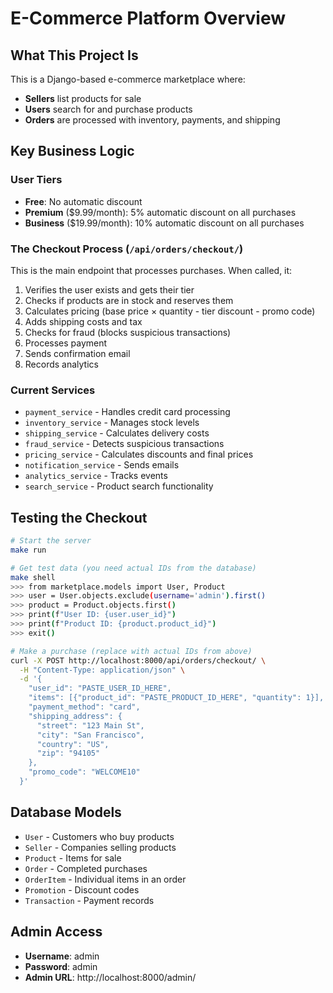 # E-Commerce Platform Overview

## What This Project Is
This is a Django-based e-commerce marketplace where:
- **Sellers** list products for sale
- **Users** search for and purchase products
- **Orders** are processed with inventory, payments, and shipping

## Key Business Logic

### User Tiers
- **Free**: No automatic discount
- **Premium** ($9.99/month): 5% automatic discount on all purchases
- **Business** ($19.99/month): 10% automatic discount on all purchases

### The Checkout Process (`/api/orders/checkout/`)
This is the main endpoint that processes purchases. When called, it:
1. Verifies the user exists and gets their tier
2. Checks if products are in stock and reserves them
3. Calculates pricing (base price × quantity - tier discount - promo code)
4. Adds shipping costs and tax
5. Checks for fraud (blocks suspicious transactions)
6. Processes payment
7. Sends confirmation email
8. Records analytics

### Current Services
- `payment_service` - Handles credit card processing
- `inventory_service` - Manages stock levels
- `shipping_service` - Calculates delivery costs
- `fraud_service` - Detects suspicious transactions
- `pricing_service` - Calculates discounts and final prices
- `notification_service` - Sends emails
- `analytics_service` - Tracks events
- `search_service` - Product search functionality

## Testing the Checkout

```bash
# Start the server
make run

# Get test data (you need actual IDs from the database)
make shell
>>> from marketplace.models import User, Product
>>> user = User.objects.exclude(username='admin').first()
>>> product = Product.objects.first()
>>> print(f"User ID: {user.user_id}")
>>> print(f"Product ID: {product.product_id}")
>>> exit()

# Make a purchase (replace with actual IDs from above)
curl -X POST http://localhost:8000/api/orders/checkout/ \
  -H "Content-Type: application/json" \
  -d '{
    "user_id": "PASTE_USER_ID_HERE",
    "items": [{"product_id": "PASTE_PRODUCT_ID_HERE", "quantity": 1}],
    "payment_method": "card",
    "shipping_address": {
      "street": "123 Main St",
      "city": "San Francisco",
      "country": "US",
      "zip": "94105"
    },
    "promo_code": "WELCOME10"
  }'
```

## Database Models
- `User` - Customers who buy products
- `Seller` - Companies selling products
- `Product` - Items for sale
- `Order` - Completed purchases
- `OrderItem` - Individual items in an order
- `Promotion` - Discount codes
- `Transaction` - Payment records

## Admin Access
- **Username**: admin
- **Password**: admin
- **Admin URL**: http://localhost:8000/admin/
